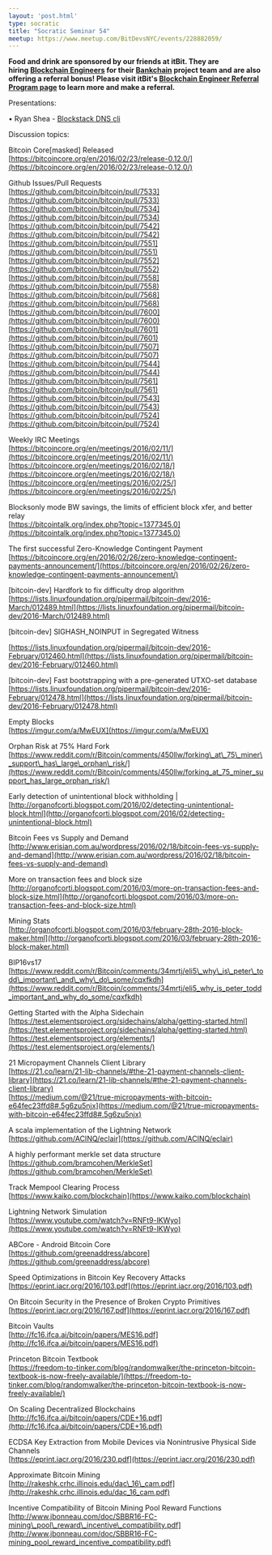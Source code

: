 ```yaml
---
layout: 'post.html'
type: socratic
title: "Socratic Seminar 54"
meetup: https://www.meetup.com/BitDevsNYC/events/228882059/
---
```


**Food and drink are sponsored by our friends at itBit. They are hiring [Blockchain Engineers](https://www.itbit.com/h/careers/blockchain-engineer) for their [Bankchain](http://www.bankchain.com/) project team and are also offering a referral bonus! Please visit itBit's [Blockchain Engineer Referral Program page](https://www.itbit.com/h/blockchain-engineer-referral-program) to learn more and make a referral.**

Presentations:

• Ryan Shea - [Blockstack DNS cli](https://blockstack.org/)

Discussion topics:

Bitcoin Core\[masked\] Released  
[](https://bitcoincore.org/en/2016/02/23/release-0.12.0/)[https://bitcoincore.org/en/2016/02/23/release-0.12.0/](https://bitcoincore.org/en/2016/02/23/release-0.12.0/)

Github Issues/Pull Requests  
[](https://github.com/bitcoin/bitcoin/pull/7533)[https://github.com/bitcoin/bitcoin/pull/7533](https://github.com/bitcoin/bitcoin/pull/7533)  
[](https://github.com/bitcoin/bitcoin/pull/7534)[https://github.com/bitcoin/bitcoin/pull/7534](https://github.com/bitcoin/bitcoin/pull/7534)  
[](https://github.com/bitcoin/bitcoin/pull/7542)[https://github.com/bitcoin/bitcoin/pull/7542](https://github.com/bitcoin/bitcoin/pull/7542)  
[](https://github.com/bitcoin/bitcoin/pull/7551)[https://github.com/bitcoin/bitcoin/pull/7551](https://github.com/bitcoin/bitcoin/pull/7551)  
[](https://github.com/bitcoin/bitcoin/pull/7552)[https://github.com/bitcoin/bitcoin/pull/7552](https://github.com/bitcoin/bitcoin/pull/7552)  
[](https://github.com/bitcoin/bitcoin/pull/7558)[https://github.com/bitcoin/bitcoin/pull/7558](https://github.com/bitcoin/bitcoin/pull/7558)  
[](https://github.com/bitcoin/bitcoin/pull/7568)[https://github.com/bitcoin/bitcoin/pull/7568](https://github.com/bitcoin/bitcoin/pull/7568)  
[](https://github.com/bitcoin/bitcoin/pull/7600)[https://github.com/bitcoin/bitcoin/pull/7600](https://github.com/bitcoin/bitcoin/pull/7600)  
[](https://github.com/bitcoin/bitcoin/pull/7601)[https://github.com/bitcoin/bitcoin/pull/7601](https://github.com/bitcoin/bitcoin/pull/7601)  
[](https://github.com/bitcoin/bitcoin/pull/7507)[https://github.com/bitcoin/bitcoin/pull/7507](https://github.com/bitcoin/bitcoin/pull/7507)  
[](https://github.com/bitcoin/bitcoin/pull/7544)[https://github.com/bitcoin/bitcoin/pull/7544](https://github.com/bitcoin/bitcoin/pull/7544)  
[](https://github.com/bitcoin/bitcoin/pull/7561)[https://github.com/bitcoin/bitcoin/pull/7561](https://github.com/bitcoin/bitcoin/pull/7561)  
[](https://github.com/bitcoin/bitcoin/pull/7543)[https://github.com/bitcoin/bitcoin/pull/7543](https://github.com/bitcoin/bitcoin/pull/7543)  
[](https://github.com/bitcoin/bitcoin/pull/7524)[https://github.com/bitcoin/bitcoin/pull/7524](https://github.com/bitcoin/bitcoin/pull/7524)

Weekly IRC Meetings  
[](https://bitcoincore.org/en/meetings/2016/02/11/)[https://bitcoincore.org/en/meetings/2016/02/11/](https://bitcoincore.org/en/meetings/2016/02/11/)  
[](https://bitcoincore.org/en/meetings/2016/02/18/)[https://bitcoincore.org/en/meetings/2016/02/18/](https://bitcoincore.org/en/meetings/2016/02/18/)  
[](https://bitcoincore.org/en/meetings/2016/02/25/)[https://bitcoincore.org/en/meetings/2016/02/25/](https://bitcoincore.org/en/meetings/2016/02/25/)

Blocksonly mode BW savings, the limits of efficient block xfer, and better relay  
[](https://bitcointalk.org/index.php?topic=1377345.0)[https://bitcointalk.org/index.php?topic=1377345.0](https://bitcointalk.org/index.php?topic=1377345.0)

The first successful Zero-Knowledge Contingent Payment  
[](https://bitcoincore.org/en/2016/02/26/zero-knowledge-contingent-payments-announcement/)[https://bitcoincore.org/en/2016/02/26/zero-knowledge-contingent-payments-announcement/](https://bitcoincore.org/en/2016/02/26/zero-knowledge-contingent-payments-announcement/)

\[bitcoin-dev\] Hardfork to fix difficulty drop algorithm  
[](https://lists.linuxfoundation.org/pipermail/bitcoin-dev/2016-March/012489.html)[https://lists.linuxfoundation.org/pipermail/bitcoin-dev/2016-March/012489.html](https://lists.linuxfoundation.org/pipermail/bitcoin-dev/2016-March/012489.html)

\[bitcoin-dev\] SIGHASH\_NOINPUT in Segregated Witness

[](https://lists.linuxfoundation.org/pipermail/bitcoin-dev/2016-February/012460.html)[https://lists.linuxfoundation.org/pipermail/bitcoin-dev/2016-February/012460.html](https://lists.linuxfoundation.org/pipermail/bitcoin-dev/2016-February/012460.html)

\[bitcoin-dev\] Fast bootstrapping with a pre-generated UTXO-set database  
[](https://lists.linuxfoundation.org/pipermail/bitcoin-dev/2016-February/012478.html)[https://lists.linuxfoundation.org/pipermail/bitcoin-dev/2016-February/012478.html](https://lists.linuxfoundation.org/pipermail/bitcoin-dev/2016-February/012478.html)

Empty Blocks  
[](https://imgur.com/a/MwEUX)[https://imgur.com/a/MwEUX](https://imgur.com/a/MwEUX)

Orphan Risk at 75% Hard Fork  
[](https://www.reddit.com/r/Bitcoin/comments/450llw/forking_at_75_miner_support_has_large_orphan_risk/)[https://www.reddit.com/r/Bitcoin/comments/450llw/forking\_at\_75\_miner\_support\_has\_large\_orphan\_risk/](https://www.reddit.com/r/Bitcoin/comments/450llw/forking_at_75_miner_support_has_large_orphan_risk/)

Early detection of unintentional block withholding |  
[](http://organofcorti.blogspot.com/2016/02/detecting-unintentional-block.html)[http://organofcorti.blogspot.com/2016/02/detecting-unintentional-block.html](http://organofcorti.blogspot.com/2016/02/detecting-unintentional-block.html)

Bitcoin Fees vs Supply and Demand  
[](http://www.erisian.com.au/wordpress/2016/02/18/bitcoin-fees-vs-supply-and-demand)[http://www.erisian.com.au/wordpress/2016/02/18/bitcoin-fees-vs-supply-and-demand](http://www.erisian.com.au/wordpress/2016/02/18/bitcoin-fees-vs-supply-and-demand)

More on transaction fees and block size  
[](http://organofcorti.blogspot.com/2016/03/more-on-transaction-fees-and-block-size.html)[http://organofcorti.blogspot.com/2016/03/more-on-transaction-fees-and-block-size.html](http://organofcorti.blogspot.com/2016/03/more-on-transaction-fees-and-block-size.html)

Mining Stats  
[](http://organofcorti.blogspot.com/2016/03/february-28th-2016-block-maker.html)[http://organofcorti.blogspot.com/2016/03/february-28th-2016-block-maker.html](http://organofcorti.blogspot.com/2016/03/february-28th-2016-block-maker.html)

BIP16vs17  
[](https://www.reddit.com/r/Bitcoin/comments/34mrtj/eli5_why_is_peter_todd_important_and_why_do_some/cqxfkdh)[https://www.reddit.com/r/Bitcoin/comments/34mrtj/eli5\_why\_is\_peter\_todd\_important\_and\_why\_do\_some/cqxfkdh](https://www.reddit.com/r/Bitcoin/comments/34mrtj/eli5_why_is_peter_todd_important_and_why_do_some/cqxfkdh)

Getting Started with the Alpha Sidechain  
[](https://test.elementsproject.org/sidechains/alpha/getting-started.html)[https://test.elementsproject.org/sidechains/alpha/getting-started.html](https://test.elementsproject.org/sidechains/alpha/getting-started.html)  
[](https://test.elementsproject.org/elements/)[https://test.elementsproject.org/elements/](https://test.elementsproject.org/elements/)

21 Micropayment Channels Client Library  
[](https://21.co/learn/21-lib-channels/#the-21-payment-channels-client-library)[https://21.co/learn/21-lib-channels/#the-21-payment-channels-client-library](https://21.co/learn/21-lib-channels/#the-21-payment-channels-client-library)  
[](https://medium.com/@21/true-micropayments-with-bitcoin-e64fec23ffd8#.5g6zu5njx)[https://medium.com/@21/true-micropayments-with-bitcoin-e64fec23ffd8#.5g6zu5njx](https://medium.com/@21/true-micropayments-with-bitcoin-e64fec23ffd8#.5g6zu5njx)

A scala implementation of the Lightning Network  
[](https://github.com/ACINQ/eclair)[https://github.com/ACINQ/eclair](https://github.com/ACINQ/eclair)

A highly performant merkle set data structure  
[](https://github.com/bramcohen/MerkleSet)[https://github.com/bramcohen/MerkleSet](https://github.com/bramcohen/MerkleSet)

Track Mempool Clearing Process  
[](https://www.kaiko.com/blockchain)[https://www.kaiko.com/blockchain](https://www.kaiko.com/blockchain)

Lightning Network Simulation  
[](https://www.youtube.com/watch?v=RNFt9-lKWyo)[https://www.youtube.com/watch?v=RNFt9-lKWyo](https://www.youtube.com/watch?v=RNFt9-lKWyo)

ABCore - Android Bitcoin Core  
[](https://github.com/greenaddress/abcore)[https://github.com/greenaddress/abcore](https://github.com/greenaddress/abcore)

Speed Optimizations in Bitcoin Key Recovery Attacks  
[](https://eprint.iacr.org/2016/103.pdf)[https://eprint.iacr.org/2016/103.pdf](https://eprint.iacr.org/2016/103.pdf)

On Bitcoin Security in the Presence of Broken Crypto Primitives  
[](https://eprint.iacr.org/2016/167.pdf)[https://eprint.iacr.org/2016/167.pdf](https://eprint.iacr.org/2016/167.pdf)

Bitcoin Vaults  
[](http://fc16.ifca.ai/bitcoin/papers/MES16.pdf)[http://fc16.ifca.ai/bitcoin/papers/MES16.pdf](http://fc16.ifca.ai/bitcoin/papers/MES16.pdf)

Princeton Bitcoin Textbook  
[](https://freedom-to-tinker.com/blog/randomwalker/the-princeton-bitcoin-textbook-is-now-freely-available/)[https://freedom-to-tinker.com/blog/randomwalker/the-princeton-bitcoin-textbook-is-now-freely-available/](https://freedom-to-tinker.com/blog/randomwalker/the-princeton-bitcoin-textbook-is-now-freely-available/)

On Scaling Decentralized Blockchains  
[](http://fc16.ifca.ai/bitcoin/papers/CDE+16.pdf)[http://fc16.ifca.ai/bitcoin/papers/CDE+16.pdf](http://fc16.ifca.ai/bitcoin/papers/CDE+16.pdf)

ECDSA Key Extraction from Mobile Devices via Nonintrusive Physical Side Channels  
[](https://eprint.iacr.org/2016/230.pdf)[https://eprint.iacr.org/2016/230.pdf](https://eprint.iacr.org/2016/230.pdf)

Approximate Bitcoin Mining  
[](http://rakeshk.crhc.illinois.edu/dac_16_cam.pdf)[http://rakeshk.crhc.illinois.edu/dac\_16\_cam.pdf](http://rakeshk.crhc.illinois.edu/dac_16_cam.pdf)

Incentive Compatibility of Bitcoin Mining Pool Reward Functions  
[](http://www.jbonneau.com/doc/SBBR16-FC-mining_pool_reward_incentive_compatibility.pdf)[http://www.jbonneau.com/doc/SBBR16-FC-mining\_pool\_reward\_incentive\_compatibility.pdf](http://www.jbonneau.com/doc/SBBR16-FC-mining_pool_reward_incentive_compatibility.pdf)
